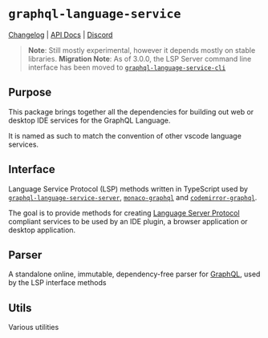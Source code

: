 # `graphql-language-service`

[Changelog](https://github.com/graphql/graphiql/blob/main/packages/graphql-language-service/CHANGELOG.md)
|
[API Docs](https://graphiql-test.netlify.app/typedoc/modules/graphql_language_service.html)
| [Discord](https://discord.gg/wkQCKwazxj)

> **Note**: Still mostly experimental, however it depends mostly on stable
> libraries. **Migration Note**: As of 3.0.0, the LSP Server command line
> interface has been moved to
> [`graphql-language-service-cli`](../graphql-language-service-cli)

## Purpose

This package brings together all the dependencies for building out web or
desktop IDE services for the GraphQL Language.

It is named as such to match the convention of other vscode language services.

## Interface

Language Service Protocol (LSP) methods written in TypeScript used by
[`graphql-language-service-server`](https://github.com/graphql/graphiql/tree/main/packages/graphql-language-service-server),
[`monaco-graphql`](https://github.com/graphql/graphiql/tree/main/packages/monaco-graphql)
and
[`codemirror-graphql`](https://github.com/graphql/graphiql/tree/main/packages/codemirror-graphql).

The goal is to provide methods for creating
[Language Server Protocol](https://langserver.org) compliant services to be used
by an IDE plugin, a browser application or desktop application.

## Parser

A standalone online, immutable, dependency-free parser for
[GraphQL](https://graphql.org), used by the LSP interface methods

## Utils

Various utilities
